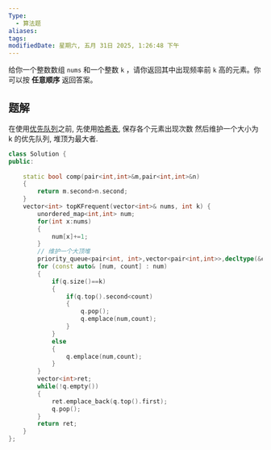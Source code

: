 ```yaml
---
Type:
  - 算法题
aliases: 
tags: 
modifiedDate: 星期六, 五月 31日 2025, 1:26:48 下午
---
```

给你一个整数数组 `nums` 和一个整数 `k` ，请你返回其中出现频率前 `k` 高的元素。你可以按 **任意顺序** 返回答案。

## 题解

在使用[优先队列](优先队列.md)之前, 先使用[哈希表](哈希表.md), 保存各个元素出现次数
然后维护一个大小为 k 的优先队列, 堆顶为最大者.

```cpp
class Solution {
public:
    
    static bool comp(pair<int,int>&m,pair<int,int>&n)
    {
        return m.second>n.second;
    }
    vector<int> topKFrequent(vector<int>& nums, int k) {
        unordered_map<int,int> num;
        for(int x:nums)
        {
            num[x]+=1;
        }
        // 维护一个大顶堆
        priority_queue<pair<int, int>,vector<pair<int,int>>,decltype(&comp)>q(comp);
        for (const auto& [num, count] : num) 
        {
            if(q.size()==k)
            {
                if(q.top().second<count)
                {
                    q.pop();
                    q.emplace(num,count);
                }
            }
            else
            {
                q.emplace(num,count);
            }
        }
        vector<int>ret;
        while(!q.empty())
        {
            ret.emplace_back(q.top().first);
            q.pop();
        }
        return ret;
    }
};
```
